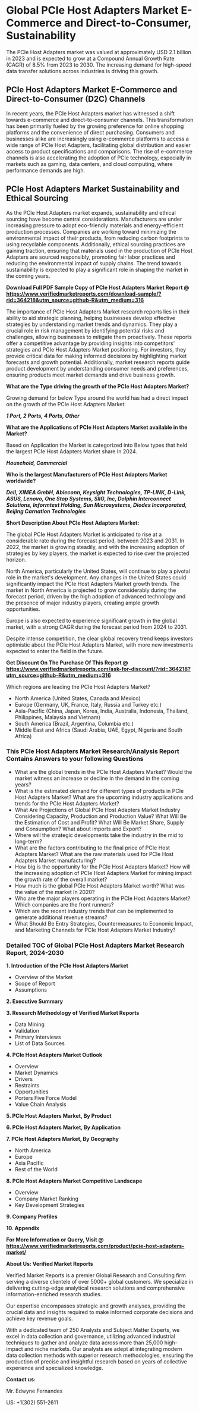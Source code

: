 <h1>Global PCIe Host Adapters Market E-Commerce and Direct-to-Consumer, Sustainability</h1><p class=""><p>The PCIe Host Adapters market was valued at approximately USD 2.1 billion in 2023 and is expected to grow at a Compound Annual Growth Rate (CAGR) of 8.5% from 2023 to 2030. The increasing demand for high-speed data transfer solutions across industries is driving this growth.</p><h2>PCIe Host Adapters Market E-Commerce and Direct-to-Consumer (D2C) Channels</h2><p>In recent years, the PCIe Host Adapters market has witnessed a shift towards e-commerce and direct-to-consumer channels. This transformation has been primarily fueled by the growing preference for online shopping platforms and the convenience of direct purchasing. Consumers and businesses alike are increasingly using e-commerce platforms to access a wide range of PCIe Host Adapters, facilitating global distribution and easier access to product specifications and comparisons. The rise of e-commerce channels is also accelerating the adoption of PCIe technology, especially in markets such as gaming, data centers, and cloud computing, where performance demands are high.</p><h2>PCIe Host Adapters Market Sustainability and Ethical Sourcing</h2><p>As the PCIe Host Adapters market expands, sustainability and ethical sourcing have become central considerations. Manufacturers are under increasing pressure to adopt eco-friendly materials and energy-efficient production processes. Companies are working toward minimizing the environmental impact of their products, from reducing carbon footprints to using recyclable components. Additionally, ethical sourcing practices are gaining traction, ensuring that materials used in the production of PCIe Host Adapters are sourced responsibly, promoting fair labor practices and reducing the environmental impact of supply chains. The trend towards sustainability is expected to play a significant role in shaping the market in the coming years.</p></p><p class=""><strong>Download Full PDF Sample Copy of PCIe Host Adapters Market Report @ <a href="https://www.verifiedmarketreports.com/download-sample/?rid=364218&utm_source=github-R&utm_medium=316" target="_blank">https://www.verifiedmarketreports.com/download-sample/?rid=364218&utm_source=github-R&utm_medium=316</a></strong></p><p>The importance of&nbsp;PCIe Host Adapters Market research reports lies in their ability to aid strategic planning, helping businesses develop effective strategies by understanding market trends and dynamics. They play a crucial role in risk management by identifying potential risks and challenges, allowing businesses to mitigate them proactively. These reports offer a competitive advantage by providing insights into competitors' strategies and PCIe Host Adapters Market positioning. For investors, they provide critical data for making informed decisions by highlighting market forecasts and growth potential. Additionally, market research reports guide product development by understanding consumer needs and preferences, ensuring products meet market demands and drive business growth.</p><p><strong>What are the&nbsp;Type driving the growth of the PCIe Host Adapters Market?</strong></p><p id="" class="">Growing demand for below Type around the world has had a direct impact on the growth of the PCIe Host Adapters Market:</p><p class=""><em><strong>1 Port, 2 Ports, 4 Ports, Other</strong></em></p><p class=""><strong>What are the&nbsp;Applications&nbsp;of PCIe Host Adapters Market available in the Market?</strong></p><p id="" class="">Based on Application the Market is categorized into Below types that held the largest PCIe Host Adapters Market share In 2024.</p><p class=""><em><strong>Household, Commercial</strong></em></p><p class=""><strong>Who is the largest Manufacturers of PCIe Host Adapters Market worldwide?</strong></p><p><em><strong>Dell, XIMEA GmbH, Ableconn, Keysight Technologies, TP-LINK, D-Link, ASUS, Lenovo, One Stop Systems, SIIG, Inc, Dolphin Interconnect Solutions, Informtest Holding, Sun Microsystems, Diodes Incorporated, Beijing Carnation Technologies</strong></em></p><p id="" class=""><strong>Short Description About PCIe Host Adapters Market:</strong></p><p>The global PCIe Host Adapters Market is anticipated to rise at a considerable rate during the forecast period, between 2023 and 2031. In 2022, the market is growing steadily, and with the increasing adoption of strategies by key players, the market is expected to rise over the projected horizon.</p><p>North America, particularly the United States, will continue to play a pivotal role in the market's development. Any changes in the United States could significantly impact the PCIe Host Adapters Market growth trends. The market in North America is projected to grow considerably during the forecast period, driven by the high adoption of advanced technology and the presence of major industry players, creating ample growth opportunities.</p><p>Europe is also expected to experience significant growth in the global market, with a strong CAGR during the forecast period from 2024 to 2031.</p><p>Despite intense competition, the clear global recovery trend keeps investors optimistic about the PCIe Host Adapters Market, with more new investments expected to enter the field in the future.</p><p id="" class=""><strong>Get Discount On The Purchase Of This Report @ <a href="https://www.verifiedmarketreports.com/ask-for-discount/?rid=364218?utm_source=github-R&utm_medium=316" target="_blank">https://www.verifiedmarketreports.com/ask-for-discount/?rid=364218?utm_source=github-R&utm_medium=316</a></strong></p><p class="">Which regions are leading the PCIe Host Adapters Market?</p><ul><li>North America (United States, Canada and Mexico)</li><li>Europe (Germany, UK, France, Italy, Russia and Turkey etc.)</li><li>Asia-Pacific (China, Japan, Korea, India, Australia, Indonesia, Thailand, Philippines, Malaysia and Vietnam)</li><li>South America (Brazil, Argentina, Columbia etc.)</li><li>Middle East and Africa (Saudi Arabia, UAE, Egypt, Nigeria and South Africa)</li></ul><h3 id="" class="">This PCIe Host Adapters Market Research/Analysis Report Contains Answers to your following Questions</h3><ul><li>What are the global trends in the PCIe Host Adapters Market? Would the market witness an increase or decline in the demand in the coming years?</li><li>What is the estimated demand for different types of products in PCIe Host Adapters Market? What are the upcoming industry applications and trends for the PCIe Host Adapters Market?</li><li>What Are Projections of Global PCIe Host Adapters Market Industry Considering Capacity, Production and Production Value? What Will Be the Estimation of Cost and Profit? What Will Be Market Share, Supply and Consumption? What about imports and Export?</li><li>Where will the strategic developments take the industry in the mid to long-term?</li><li>What are the factors contributing to the final price of PCIe Host Adapters Market? What are the raw materials used for PCIe Host Adapters Market manufacturing?</li><li>How big is the opportunity for the PCIe Host Adapters Market? How will the increasing adoption of PCIe Host Adapters Market for mining impact the growth rate of the overall market?</li><li>How much is the global PCIe Host Adapters Market worth? What was the value of the market In 2020?</li><li>Who are the major players operating in the PCIe Host Adapters Market? Which companies are the front runners?</li><li>Which are the recent industry trends that can be implemented to generate additional revenue streams?</li><li>What Should Be Entry Strategies, Countermeasures to Economic Impact, and Marketing Channels for PCIe Host Adapters Market Industry?</li></ul><h3 id="" class="">Detailed TOC of Global PCIe Host Adapters Market Research Report, 2024-2030</h3><p id="" class=""><strong>1. Introduction of the PCIe Host Adapters Market</strong></p><ul><li>Overview of the Market</li><li>Scope of Report</li><li>Assumptions</li></ul><p id="" class=""><strong>2. Executive Summary</strong></p><p id="" class=""><strong>3. Research Methodology of Verified Market Reports</strong></p><ul><li>Data Mining</li><li>Validation</li><li>Primary Interviews</li><li>List of Data Sources</li></ul><p id="" class=""><strong>4. PCIe Host Adapters Market Outlook</strong></p><ul><li>Overview</li><li>Market Dynamics</li><li>Drivers</li><li>Restraints</li><li>Opportunities</li><li>Porters Five Force Model</li><li>Value Chain Analysis</li></ul><p id="" class=""><strong>5. PCIe Host Adapters Market, By Product</strong></p><p id="" class=""><strong>6. PCIe Host Adapters Market, By Application</strong></p><p id="" class=""><strong>7. PCIe Host Adapters Market, By Geography</strong></p><ul><li>North America</li><li>Europe</li><li>Asia Pacific</li><li>Rest of the World</li></ul><p id="" class=""><strong>8. PCIe Host Adapters Market Competitive Landscape</strong></p><ul><li>Overview</li><li>Company Market Ranking</li><li>Key Development Strategies</li></ul><p id="" class=""><strong>9. Company Profiles</strong></p><p id="" class=""><strong>10. Appendix</strong></p><p id="" class=""><strong>For More Information or Query, Visit @ <a href="https://www.verifiedmarketreports.com/product/pcie-host-adapters-market/" target="_blank">https://www.verifiedmarketreports.com/product/pcie-host-adapters-market/</a></strong></p><p id="" class=""><strong>About Us: Verified Market Reports</strong></p><p id="" class="">Verified Market Reports is a premier Global Research and Consulting firm serving a diverse clientele of over 5000+ global customers. We specialize in delivering cutting-edge analytical research solutions and comprehensive information-enriched research studies.</p><p id="" class="">Our expertise encompasses strategic and growth analyses, providing the crucial data and insights required to make informed corporate decisions and achieve key revenue goals.</p><p id="" class="">With a dedicated team of 250 Analysts and Subject Matter Experts, we excel in data collection and governance, utilizing advanced industrial techniques to gather and analyze data across more than 25,000 high-impact and niche markets. Our analysts are adept at integrating modern data collection methods with superior research methodologies, ensuring the production of precise and insightful research based on years of collective experience and specialized knowledge.</p><p id="" class=""><strong>Contact us:</strong></p><p id="" class="">Mr. Edwyne Fernandes</p><p id="" class="">US: +1(302) 551-2611</p>